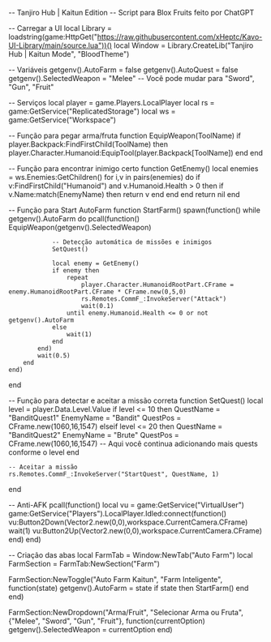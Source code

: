 -- Tanjiro Hub | Kaitun Edition
-- Script para Blox Fruits feito por ChatGPT

-- Carregar a UI
local Library = loadstring(game:HttpGet("https://raw.githubusercontent.com/xHeptc/Kavo-UI-Library/main/source.lua"))()
local Window = Library.CreateLib("Tanjiro Hub | Kaitun Mode", "BloodTheme")

-- Variáveis
getgenv().AutoFarm = false
getgenv().AutoQuest = false
getgenv().SelectedWeapon = "Melee" -- Você pode mudar para "Sword", "Gun", "Fruit"

-- Serviços
local player = game.Players.LocalPlayer
local rs = game:GetService("ReplicatedStorage")
local ws = game:GetService("Workspace")

-- Função para pegar arma/fruta
function EquipWeapon(ToolName)
    if player.Backpack:FindFirstChild(ToolName) then
        player.Character.Humanoid:EquipTool(player.Backpack[ToolName])
    end
end

-- Função para encontrar inimigo certo
function GetEnemy()
    local enemies = ws.Enemies:GetChildren()
    for i,v in pairs(enemies) do
        if v:FindFirstChild("Humanoid") and v.Humanoid.Health > 0 then
            if v.Name:match(EnemyName) then
                return v
            end
        end
    end
    return nil
end

-- Função para Start AutoFarm
function StartFarm()
    spawn(function()
        while getgenv().AutoFarm do
            pcall(function()
                EquipWeapon(getgenv().SelectedWeapon)
                
                -- Detecção automática de missões e inimigos
                SetQuest()

                local enemy = GetEnemy()
                if enemy then
                    repeat
                        player.Character.HumanoidRootPart.CFrame = enemy.HumanoidRootPart.CFrame * CFrame.new(0,5,0)
                        rs.Remotes.CommF_:InvokeServer("Attack")
                        wait(0.1)
                    until enemy.Humanoid.Health <= 0 or not getgenv().AutoFarm
                else
                    wait(1)
                end
            end)
            wait(0.5)
        end
    end)
end

-- Função para detectar e aceitar a missão correta
function SetQuest()
    local level = player.Data.Level.Value
    if level <= 10 then
        QuestName = "BanditQuest1"
        EnemyName = "Bandit"
        QuestPos = CFrame.new(1060,16,1547)
    elseif level <= 20 then
        QuestName = "BanditQuest2"
        EnemyName = "Brute"
        QuestPos = CFrame.new(1060,16,1547)
    -- Aqui você continua adicionando mais quests conforme o level
    end

    -- Aceitar a missão
    rs.Remotes.CommF_:InvokeServer("StartQuest", QuestName, 1)
end

-- Anti-AFK
pcall(function()
    local vu = game:GetService("VirtualUser")
    game:GetService("Players").LocalPlayer.Idled:connect(function()
        vu:Button2Down(Vector2.new(0,0),workspace.CurrentCamera.CFrame)
        wait(1)
        vu:Button2Up(Vector2.new(0,0),workspace.CurrentCamera.CFrame)
    end)
end)

-- Criação das abas
local FarmTab = Window:NewTab("Auto Farm")
local FarmSection = FarmTab:NewSection("Farm")

FarmSection:NewToggle("Auto Farm Kaitun", "Farm Inteligente", function(state)
    getgenv().AutoFarm = state
    if state then
        StartFarm()
    end
end)

FarmSection:NewDropdown("Arma/Fruit", "Selecionar Arma ou Fruta", {"Melee", "Sword", "Gun", "Fruit"}, function(currentOption)
    getgenv().SelectedWeapon = currentOption
end)
